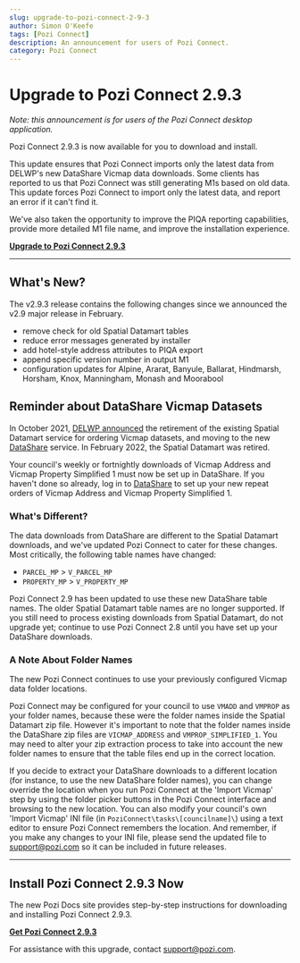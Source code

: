 ```yaml
---
slug: upgrade-to-pozi-connect-2-9-3
author: Simon O'Keefe
tags: [Pozi Connect]
description: An announcement for users of Pozi Connect.
category: Pozi Connect
---
```


# Upgrade to Pozi Connect 2.9.3

*Note: this announcement is for users of the Pozi Connect desktop application.*

Pozi Connect 2.9.3 is now available for you to download and install.

This update ensures that Pozi Connect imports only the latest data from DELWP's new DataShare Vicmap data downloads. Some clients has reported to us that Pozi Connect was still generating M1s based on old data. This update forces Pozi Connect to import only the latest data, and report an error if it can't find it.

We've also taken the opportunity to improve the PIQA reporting capabilities, provide more detailed M1 file name, and improve the installation experience.

**[Upgrade to Pozi Connect 2.9.3](https://docs.pozi.com/pozi-connect/installation/)**

------

## What's New?

The v2.9.3 release contains the following changes since we announced the v2.9 major release in February.

- remove check for old Spatial Datamart tables
- reduce error messages generated by installer
- add hotel-style address attributes to PIQA export
- append specific version number in output M1
- configuration updates for Alpine, Ararat, Banyule, Ballarat, Hindmarsh, Horsham, Knox, Manningham, Monash and Moorabool

## Reminder about DataShare Vicmap Datasets

In October 2021, [DELWP announced](https://www.land.vic.gov.au/maps-and-spatial/maps-and-spatial-news/discover-victorian-spatial-data-with-new-datashare-platform) the retirement of the existing Spatial Datamart service for ordering Vicmap datasets, and moving to the new [DataShare](https://datashare.maps.vic.gov.au/) service. In February 2022, the Spatial Datamart was retired.

Your council's weekly or fortnightly downloads of Vicmap Address and Vicmap Property Simplified 1 must now be set up in DataShare. If you haven't done so already, log in to [DataShare](https://datashare.maps.vic.gov.au/) to set up your new repeat orders of Vicmap Address and Vicmap Property Simplified 1.

### What's Different?

The data downloads from DataShare are different to the Spatial Datamart downloads, and we've updated Pozi Connect to cater for these changes. Most critically, the following table names have changed:

- `PARCEL_MP` > `V_PARCEL_MP`
- `PROPERTY_MP` > `V_PROPERTY_MP`

Pozi Connect 2.9 has been updated to use these new DataShare table names. The older Spatial Datamart table names are no longer supported. If you still need to process existing downloads from Spatial Datamart, do not upgrade yet; continue to use Pozi Connect 2.8 until you have set up your DataShare downloads.

### A Note About Folder Names

The new Pozi Connect continues to use your previously configured Vicmap data folder locations.

Pozi Connect may be configured for your council to use `VMADD` and `VMPROP` as your folder names, because these were the folder names inside the Spatial Datamart zip file. However it's important to note that the folder names inside the DataShare zip files are `VICMAP_ADDRESS` and `VMPROP_SIMPLIFIED_1`. You may need to alter your zip extraction process to take into account the new folder names to ensure that the table files end up in the correct location.

If you decide to extract your DataShare downloads to a different location (for instance, to use the new DataShare folder names), you can change override the location when you run Pozi Connect at the 'Import Vicmap' step by using the folder picker buttons in the Pozi Connect interface and browsing to the new location. You can also modify your council's own 'Import Vicmap' INI file (in `PoziConnect\tasks\[councilname]\`) using a text editor to ensure Pozi Connect remembers the location. And remember, if you make any changes to your INI file, please send the updated file to support@pozi.com so it can be included in future releases.

------

## Install Pozi Connect 2.9.3 Now

The new Pozi Docs site provides step-by-step instructions for downloading and installing Pozi Connect 2.9.3.

**[Get Pozi Connect 2.9.3](https://docs.pozi.com/pozi-connect/installation/)**

For assistance with this upgrade, contact support@pozi.com.

